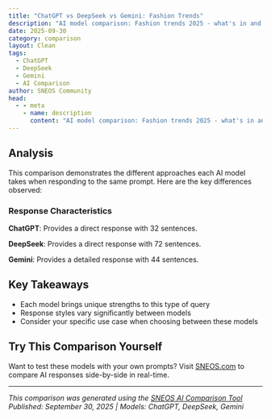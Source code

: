 ```yaml
---
title: "ChatGPT vs DeepSeek vs Gemini: Fashion Trends"
description: "AI model comparison: Fashion trends 2025 - what's in and what's out..."
date: 2025-09-30
category: comparison
layout: Clean
tags:
  - ChatGPT
  - DeepSeek
  - Gemini
  - AI Comparison
author: SNEOS Community
head:
  - - meta
    - name: description
      content: "AI model comparison: Fashion trends 2025 - what's in and what's out..."
---
```


<ChatComparison
  title="ChatGPT vs DeepSeek vs Gemini: Fashion Trends"
  prompt="Fashion trends 2025 - what's in and what's out"
  :responses='{
    "ChatGPT": "Certainly! Here\u2019s a snapshot of fashion trends for 2025, highlighting what\u2019s in and what\u2019s out:\n\n**What\u2019s In for 2025:**\n\n1. **Sustainable and Eco-Friendly Fashion:**  \n   Continued emphasis on sustainability with eco-friendly materials, upcycled clothing, and brands focusing on ethical production.\n\n2. **Tech-Integrated Clothing:**  \n   Wearable tech and smart fabrics that monitor health, change color, or adapt to temperature.\n\n3. **Bold Colors and Prints:**  \n   Vibrant colors, including neons and rich jewel tones, along with dynamic prints like abstract art, digital-inspired patterns, and bold florals.\n\n4. **Gender-Neutral Fashion:**  \n   More unisex collections focusing on versatility and fluid silhouettes.\n\n5. **90s and Early 2000s Revival:**  \n   A refreshed take on Y2K fashion with updated cuts, such as baggy trousers, crop tops, and chunky sneakers.\n\n6. **Maximalism:**  \n   Layering, mixed textures, statement accessories, and extravagant designs replacing minimalism for a while.\n\n7. **Retro Futurism:**  \n   Metallics, holographic fabrics, and futuristic silhouettes inspired by sci-fi aesthetics.\n\n8. **Comfort Meets Style:**  \n   Elevated loungewear, tailored knit sets, and relaxed yet polished looks continuing to dominate.\n\n**What\u2019s Out for 2025:**\n\n1. **Fast Fashion Overconsumption:**  \n   Increased consumer awareness is leading away from disposable, low-quality trends.\n\n2. **Overly Minimalist Draped Styles:**  \n   While minimalism isn\u2019t gone, extremely sparse and shapeless garments are losing ground to more expressive looks.\n\n3. **Ultra-Skinny Jeans:**  \n   The era of ultra-tight denim is fading; wider legs and more comfortable fits are preferred.\n\n4. **Excessive Logos and Branding:**  \n   Subtlety is favored over loud, logo-heavy designs.\n\n5. **Neutral Monochromes:**  \n   Beige and gray monotone outfits are less in favor compared to colorful and dynamic palettes.\n\n6. **Extremely High Heels:**  \n   Practicality wins with lower heels and comfortable footwear taking precedence.\n\n7. **Overly Synthetic and Non-Breathable Fabrics:**  \n   With sustainability\u2019s rise, synthetic-only materials are viewed less favorably unless recycled or organic.\n\nIf you have a specific category or style in mind, I can provide tailored trend insights too!",
    "DeepSeek": "Of course! Predicting 2025 fashion involves looking at the trajectory of current trends, technological advancements, and a growing cultural shift towards mindful consumption. Get ready for a year where personal expression, comfort, and innovation collide.\n\nHere\u2019s a breakdown of what\u0027s **IN** and what\u0027s **OUT** for 2025.\n\n---\n\n### **What\u0027s IN for 2025**\n\n#### 1. **AI \u0026 Digital Co-Creation**\n*   **IN:** Garments and prints designed with the help of AI, and digital fashion for your online avatar. The line between physical and digital self-expression will blur further. Think unique, algorithm-generated patterns you can\u0027t find anywhere else.\n*   **Why:** It represents the ultimate in personalization and the growth of the metaverse/e-commerce.\n\n#### 2. **Neuroaesthetics \u0026 \u0022Feel-Good\u0022 Fashion**\n*   **IN:** Clothing designed using the science of neuroaesthetics\u2014colors, textures, and shapes proven to positively impact our mood and well-being. Expect soothing palettes, soft, tactile fabrics, and fluid, comfortable silhouettes.\n*   **Why:** A direct response to burnout culture and a desire for clothing that serves our mental health.\n\n#### 3. **Upcycled \u0026 \u0022Deconstructed\u0022 Luxury**\n*   **IN:** Not just recycling, but reimagining. High-end brands and indie designers will create one-of-a-kind pieces from deadstock, vintage, and damaged garments. Look for intentional seams, patchworking, and reconstructed classics.\n*   **Why:** The ultimate expression of sustainability and individuality, moving beyond the \u0022mass-produced eco-friendly\u0022 item.\n\n#### 4. **Gothic Romance \u0026 Dark Florals**\n*   **IN:** A moody, romantic trend continues to evolve. Think less \u0022witchy\u0022 and more \u0022romantic poet in a misty castle.\u0022 Key pieces include velvet blazers, delicate black lace, billowy black sleeves, and floral prints on dark backgrounds.\n*   **Why:** Offers a sense of drama and escapism that contrasts with a minimalist digital world.\n\n#### 5. **Modern Prep \u0026 \u0022Quiet Luxury\u0022 Evolves**\n*   **IN:** \u0022Quiet Luxury\u0022 matures from stark minimalism into \u0022Modern Prep.\u0022 It\u0027s not about showing off wealth, but cultivated taste. Think exceptional fabrics (brushed cotton, fine wool), timeless but relaxed silhouettes (a perfect trench, a slouchy trouser), and a palette of rich neutrals.\n*   **Why:** The desire for quality and longevity over logos remains strong, but with more personality.\n\n#### 6. **Cobalt Blue \u0026 Spicy Ochre**\n*   **IN:** Move over, Millennial Pink. 2025 will be dominated by **Cobalt Blue** (electric, confident, and digital) and **Spicy Ochre** (a warm, earthy, and grounding spice tone). They work beautifully separately or as a bold color combo.\n*   **Why:** Cobalt reflects our tech-forward future, while Ochre connects us to nature and craft.\n\n#### 7. **Bike Shorts 2.0 \u0026 Performance Fabrics**\n*   **IN:** The athleisure staple gets a high-fashion makeover. Pair them with oversized blazers, tailored coats, or luxe knitwear. The focus is on high-quality, matte performance fabrics that look sophisticated, not just for the gym.\n*   **Why:** The demand for versatile, comfortable, and multi-functional clothing is here to stay.\n\n---\n\n### **What\u0027s OUT for 2025**\n\n#### 1. **Fast Fashion Mindset**\n*   **OUT:** Buying 10 poorly made, trend-driven pieces every month. The cultural shame around wearing the same outfit twice is officially over.\n*   **Why:** A combination of economic pressure, environmental awareness, and a shift towards valuing quality.\n\n#### 2. **Head-to-Toe Logomania**\n*   **OUT:** Being a walking billboard for a brand. Ostentatious displays of wealth through giant, in-your-face logos are feeling tacky and outdated.\n*   **Why:** The rise of \u0022quiet luxury\u0022 and a preference for subtlety and personal style over brand allegiance.\n\n#### 3. **Skinny Jeans (as the only option)**\n*   **OUT:** The skinny jean\u0027s monopoly is long over. While they still have a place in some wardrobes, they are no longer the default.\n*   **Why:** The fashion landscape is now dominated by a healthy variety of silhouettes: wide-leg, straight, bootcut, and flare.\n\n#### 4. **Uncomfortable Shoes**\n*   **OUT:**\n    *   **Wobbly Stilettos:** Impractical, painful heels are being shelved for special occasions only.\n    *   **Flimsy Ballet Flats:** Without support or structure, they\u0027re being replaced by their more robust, modern counterparts.\n*   **Why:** The pandemic permanently shifted our tolerance for discomfort. Style must now coexist with comfort and wearability.\n\n#### 5. **Beige Minimalism Overload**\n*   **OUT:** The sterile, all-beige, all-cream aesthetic that lacks personality. While neutrals are still key, the head-to-toe sand-colored uniform is feeling cold and uninspired.\n*   **Why:** People are craving color, texture, and pieces that tell a story, leading to the rise of \u0022dopamine dressing\u0022 and \u0022modern prep.\u0022\n\n#### 6. **Perfect, Filtered Aesthetics**\n*   **OUT:** The overly curated, Instagram-perfect head-to-toe look. This includes matching sets that look too try-hard and outfits that lack any sense of personal touch.\n*   **Why:** A move towards authenticity, individuality, and a more \u0022real\u0022 expression of self, even in fashion.\n\n#### 7. **Shein Hauls \u0026 Overconsumption Culture**\n*   **OUT:** The social media trend of unboxing massive piles of cheap, disposable clothing. This practice is increasingly being called out for its environmental and ethical impact.\n*   **Why:** A direct result of the \u0022Fast Fashion Mindset\u0022 being OUT. Consumers are becoming more educated and critical.\n\n### **The Overall Vibe of 2025:**\n\n**\u0022Conscious Individualism.\u0022** It\u0027s about knowing yourself, investing in what makes you feel good, and making choices that are mindful of their broader impact. Your wardrobe in 2025 will be less about following strict rules and more about a curated collection of pieces that tell your unique story.",
    "Gemini": "Okay, let\u0027s dive into the fashion crystal ball and predict the trends for 2025!  Keep in mind that fashion is cyclical and influenced by many factors (social movements, technology, economics, etc.), so this is an educated guess based on current trajectories and emerging signals.\n\n**Overall Themes for 2025:**\n\n*   **Sustainability is No Longer a Trend, It\u0027s a Requirement:**  Consumers will demand transparency and ethical practices.  Brands that don\u0027t prioritize sustainability will face serious backlash.\n*   **Technology\u0027s Continued Influence:** Expect more integration of technology into clothing, from smart fabrics to personalized design experiences.\n*   **Individuality and Self-Expression Reign Supreme:** While trends will exist, there will be a stronger emphasis on personal style and curating a unique wardrobe.\n*   **Comfort and Functionality:**  The pandemic accelerated the desire for comfortable clothing that can adapt to different situations.  This will continue.\n\n**What\u0027s In (Likely to be popular):**\n\n*   **Upcycled and Repurposed Clothing:**  Think reconstructed garments, vintage finds, and creative reuse of materials.  DIY and customization will be huge.\n*   **Regenerative Materials:**  Clothing made from fibers that help restore the environment, like regenerative cotton or seaweed-based fabrics.\n*   **Circular Fashion Models:**  Rental services, resale platforms, and clothing recycling programs will be mainstream.\n*   **Hyper-Personalization:**  AI-powered style recommendations, custom-fit clothing, and on-demand manufacturing.\n*   **Adaptive Clothing:**  Clothing designed for people with disabilities, incorporating features like easy closures, sensory-friendly fabrics, and adjustable fits.\n*   **Tech-Integrated Clothing:**\n    *   **Smart Fabrics:**  Fabrics that can regulate temperature, track fitness data, or even change color.\n    *   **Wearable Technology:**  More subtle integration of technology into garments, like embedded sensors or haptic feedback.\n*   **Bold Colors and Prints:**  Think vibrant hues, abstract patterns, and playful designs.  Optimistic and joyful dressing.\n*   **Exaggerated Silhouettes:**  Oversized blazers, wide-leg pants, and voluminous dresses.\n*   **Texture Play:**  Mixing different textures like leather, knitwear, and sheer fabrics in one outfit.\n*   **Craftcore:**  Embracing handmade and artisanal details like crochet, embroidery, and quilting.\n*   **Gender-Neutral and Fluid Styles:**  Clothing designed to be worn by anyone, regardless of gender identity.\n*   **Y2K Revival Continued (but more refined):** Low-rise jeans may still be around in some form, but expect to see more sophisticated interpretations of the early 2000s aesthetic, incorporating elements like:\n    *   Shiny fabrics (but not overly flashy)\n    *   Mini skirts, but with a bit more structure.\n    *   Bold accessories.\n*   **Gorpcore Evolution:** Continued love of outdoors-inspired clothing, but with a focus on more stylish and versatile pieces that can be worn in urban environments.\n*   **Dark Academia:** Think dark colors, tailored blazers, and vintage-inspired pieces.\n\n**What\u0027s Out (Likely to be less popular):**\n\n*   **Fast Fashion as a Primary Source:**  Consumers will be increasingly aware of the ethical and environmental costs of fast fashion, leading to a decline in its popularity.\n*   **Excessive Minimalism (the stark, cold kind):**  While minimalism will still be appreciated, expect it to be warmer and more textured, incorporating natural elements.  The super-sterile, all-white look will feel dated.\n*   **Overly Complicated Outfits:**  People will prefer simpler, more effortless styles.\n*   **Trends That Are Clearly Unsustainable:**  Think fabrics that shed microplastics, clothing made in unethical factories, and styles that are designed to be disposable.\n*   **Unrealistic Beauty Standards:**  The fashion industry will continue to move towards greater inclusivity and representation of diverse body types, ages, and ethnicities.\n\n**Specific Garments/Accessories:**\n\n*   **In:**\n    *   Statement Belts (wide and decorative)\n    *   Chunky Loafers and Mary Janes\n    *   Ballet Flats (coming back!)\n    *   Oversized Sunglasses\n    *   Structured Handbags\n    *   Dopamine Dressing: Bright Colors and Bold patterns\n    *   Maxi Skirts and Dresses\n*   **Out:**\n    *   Skinny Jeans (though they may linger in certain subcultures)\n    *   Extremely High Heels (comfort is key!)\n    *   Tiny, impractical handbags\n\n**Important Considerations:**\n\n*   **Regional Differences:**  Fashion trends vary depending on location and culture.  What\u0027s popular in New York may not be popular in Tokyo.\n*   **The Power of Social Media:**  TikTok, Instagram, and other social media platforms will continue to play a significant role in shaping fashion trends.\n*   **The Metaverse\u0027s Influence:**  Digital fashion and virtual avatars will become increasingly important, blurring the lines between the physical and digital worlds.  Expect to see more brands experimenting with NFTs and virtual clothing.\n\n**In conclusion:** Fashion in 2025 will be about self-expression, sustainability, and embracing new technologies. It\u0027s an exciting time for the industry, as it continues to evolve and adapt to a changing world.\n\nRemember that these are just predictions, and the future of fashion is always uncertain. The most important thing is to wear what makes you feel good and confident!\n"
  }'
  published-date="22:46"
/>

## Analysis

This comparison demonstrates the different approaches each AI model takes when responding to the same prompt. Here are the key differences observed:

### Response Characteristics

**ChatGPT**: Provides a direct response with 32 sentences. 

**DeepSeek**: Provides a direct response with 72 sentences. 

**Gemini**: Provides a detailed response with 44 sentences. 

## Key Takeaways

- Each model brings unique strengths to this type of query
- Response styles vary significantly between models
- Consider your specific use case when choosing between these models

## Try This Comparison Yourself

Want to test these models with your own prompts? Visit [SNEOS.com](https://sneos.com) to compare AI responses side-by-side in real-time.

---

*This comparison was generated using the [SNEOS AI Comparison Tool](https://sneos.com)*
*Published: September 30, 2025 | Models: ChatGPT, DeepSeek, Gemini*
